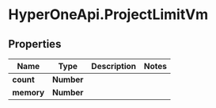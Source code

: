 # HyperOneApi.ProjectLimitVm

## Properties
Name | Type | Description | Notes
------------ | ------------- | ------------- | -------------
**count** | **Number** |  | 
**memory** | **Number** |  | 


